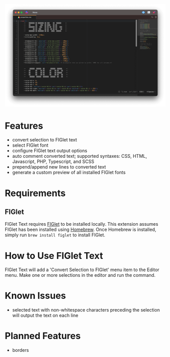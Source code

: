 <img src="https://github.com/danremollino/nova-figlet/raw/master/FIGlet%20Text.novaextension/Images/screenshots/figlet_screenshot.png" width="800" alt="FIGlet Text Screenshot" />

# Features
- convert selection to FIGlet text
- select FIGlet font
- configure FIGlet text output options
- auto comment converted text; supported syntaxes: CSS, HTML, Javascript, PHP, Typescript, and SCSS
- prepend/append new lines to converted text
- generate a custom preview of all installed FIGlet fonts

# Requirements

## FIGlet
FIGlet Text requires [FIGlet](http://www.figlet.org) to be installed locally. This extension assumes FIGlet has been installed using [Homebrew](https://brew.sh). Once Homebrew is installed, simply run `brew install figlet` to install FIGlet.

# How to Use FIGlet Text
FIGlet Text will add a 'Convert Selection to FIGlet' menu item to the Editor menu. Make one or more selections in the editor and run the command.

# Known Issues
- selected text with non-whitespace characters preceding the selection will output the text on each line

# Planned Features
- borders
